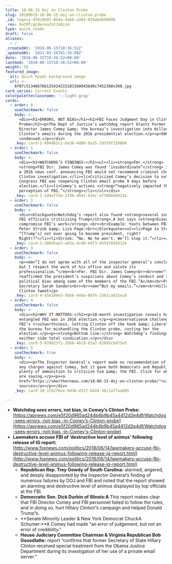 ```yaml
---
title: 18.06.15 Doj on Clinton Probe
slug: 20180615-18-06-15-doj-on-clinton-probe
_id: legacy-df8c8b97-064a-4abb-a383-029abd69d696
_rev: 0aCMfzqL0erea7otJsBis4
type: quick_reads
draft: false
aliases:
  - /
_createdAt: '2018-06-15T10:36:52Z'
_updatedAt: '2021-03-26T01:36:08Z'
date: '2018-06-15T10:36:52+00:00'
lastmod: '2018-06-15T10:36:52+00:00'
weight: 50
featured_image:
  alt: Quick Reads background image
  url: >-
    6f07c51348b76b1254242151031b0043bd0c7452360x360.jpg
card_series: Current Events
colorpaletteclassname: '--light-gray'
cards:
  - order: 0
    useCheckmark: false
    body: >-
      <div><h1>ERRORS, NOT BIAS</h1><h2>FBI Faces Judgment Day in Clinton Email
      Probe</h2><p>The Dept of Justice’s watchdog report blasts Former FBI
      Director James Comey &amp; the bureau’s investigation into Hillary
      Clinton’s emails during the 2016 presidential election.</p><p>500+ pages
      condensed.</p></div>
    _key: card-1-804965c1-6e36-4d80-8a35-29370f328600
  - order: 1
    useCheckmark: false
    body: >-
      <div><h2>WATCHDOG’S FINDINGS:</h2><ul><li><strong>Fmr.</strong>
      <strong>FBI Dir. James Comey was found ‘insubordinate”</strong> in holding
      a 2016 news conf. announcing FBI would not recommend criminal charges in
      Clinton investigation.</li><li>Criticized Comey’s decision to notify
      Congress FBI was reopening Clinton email probe 9 days before
      election.</li><li>Comey’s actions <strong>“negatively impacted the
      perception of FBI.”</strong></li></ul></div>
    _key: card-2-144affda-2f06-4042-83ec-af7860d0d23a
  - order: 2
    useCheckmark: false
    body: >-
      <div><blockquote>Watchdog’s report also found <strong>several instances of
      FBI officials criticizing Trump</strong>,A but says <strong>biases did not
      compromise FBI’s work</strong>.<br><br>Example: texts between FBI agents
      Peter Strzok &amp; Lisa Page:<br></blockquote><ul><li>Page to Strzok:
      “[Trump’s] not ever going to become president, right?
      Right!?”</li><li>Strzok: “No. No he won’t. We’ll stop it.”</li></ul></div>
    _key: card-3-300d5ae7-e83a-4c40-b8f3-655470958124
  - order: 3
    useCheckmark: false
    body: >-
      <p><em>“I do not agree with all of the inspector general’s conclusions,
      but I respect the work of his office and salute its
      professionalism.”</em><br>Fmr. FBI Dir. James Comey<br><br><em>“(Report)
      reaffirmed the president’s suspicions about Comey’s conduct and the
      political bias among some of the members of the FBI.”A</em><br>Press
      Secretary Sarah Sanders<br><br><em>“But my emails.”</em><br>Hillary
      Clinton tweet</p>
    _key: card-4-a5e109e3-5bb6-448a-86f6-2561ca831ec8
  - order: 4
    useCheckmark: false
    body: >-
      <div><h2>WHY IT MATTERS:</h2><p>18-month investigation reveals how
      entangled FBI was in 2016 election.</p><p>ConservativesA challenged the
      FBI’s trustworthiness, letting Clinton off the hook &amp; Liberals blamed
      the bureau for mishandling the Clinton probe, costing her the
      election.</p><p><strong>Bottom line:</strong> Watchdog’s findings give
      neither side total vindication.</p></div>
    _key: card-5-078823f1-3bb8-46c8-83a2-02895cbd75e5
  - order: 5
    useCheckmark: true
    body: >-
      <div><p>The Inspector General's report made no recommendation of leveling
      any charges against Comey, but it gave both Democrats and Republicans
      plenty of ammunition to criticize him &amp; the FBI. Click for what they
      are saying.</p><p><a
      href="https://smarthernews.com/18-06-15-doj-on-clinton-probe/">view
      sources</a></p></div>
    _key: card-10-1f62f6ee-9d36-4517-b424-36c1af7aa605

---
```

* **Watchdog sees errors, not bias, in Comey’s Clinton Probe:**  
[https://apnews.com/e5f20d965ad244b4b9b45a4412d2e4df/Watchdog-sees-errors,-not-bias,-in-Comey’s-Clinton-probe](https://apnews.com/e5f20d965ad244b4b9b45a4412d2e4df/Watchdog-sees-errors,-not-bias,-in-Comey's-Clinton-probe)
* **Lawmakers accuse FBI of ‘destructive level of animus’ following release of IG report:**  
[http://www.foxnews.com/politics/2018/06/14/lawmakers-accuse-fbi-destructive-level-animus-following-release-ig-report.html](http://www.foxnews.com/politics/2018/06/14/lawmakers-accuse-fbi-destructive-level-animus-following-release-ig-report.html)
  * **Republican Rep. Trey Gowdy of South Carolina:** alarmed, angered, and deeply disappointed by the Inspector General’s finding of numerous failures by DOJ and FBI and noted that the report showed an alarming and destructive level of animus displayed by top officials at the FBI.
  * **Democratic Sen. Dick Durbin of Illinois:A** This report makes clear that FBI Director Comey and FBI personnel failed to follow the rules, and in doing so, hurt Hillary Clinton”s campaign and helped Donald Trump”s.
  * **Senate Minority Leader & New York Democrat ChuckA Schumer:**A Comey had made “an error of judgement, but not an error of credibility.”
  * **House Judiciary Committee Chairman & Virginia Republican Bob Goosdlatte:** report “confirms that former Secretary of State Hillary Clinton received special treatment from the Obama Justice Department during its investigation of her use of a private email server.”